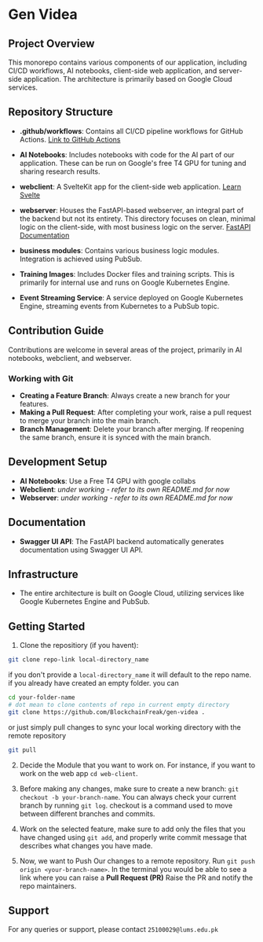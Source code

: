 # Gen Videa

## Project Overview

This monorepo contains various components of our application, including CI/CD workflows, AI notebooks, client-side web application, and server-side application. The architecture is primarily based on Google Cloud services.

## Repository Structure

- **.github/workflows**: Contains all CI/CD pipeline workflows for GitHub Actions. [Link to GitHub Actions](/.github/workflows/)

- **AI Notebooks**: Includes notebooks with code for the AI part of our application. These can be run on Google's free T4 GPU for tuning and sharing research results.

- **webclient**: A SvelteKit app for the client-side web application. [Learn Svelte](https://learn.svelte.dev/)

- **webserver**: Houses the FastAPI-based webserver, an integral part of the backend but not its entirety. This directory focuses on clean, minimal logic on the client-side, with most business logic on the server. [FastAPI Documentation](https://fastapi.tiangolo.com/)

- **business modules**: Contains various business logic modules. Integration is achieved using PubSub.

- **Training Images**: Includes Docker files and training scripts. This is primarily for internal use and runs on Google Kubernetes Engine.

- **Event Streaming Service**: A service deployed on Google Kubernetes Engine, streaming events from Kubernetes to a PubSub topic.

## Contribution Guide

Contributions are welcome in several areas of the project, primarily in AI notebooks, webclient, and webserver.

### Working with Git

- **Creating a Feature Branch**: Always create a new branch for your features.
- **Making a Pull Request**: After completing your work, raise a pull request to merge your branch into the main branch.
- **Branch Management**: Delete your branch after merging. If reopening the same branch, ensure it is synced with the main branch.

## Development Setup

- **AI Notebooks**: Use a Free T4 GPU with google collabs 
- **Webclient**: _under working - refer to its own README.md for now_
- **Webserver**: _under working - refer to its own README.md for now_

## Documentation

- **Swagger UI API**: The FastAPI backend automatically generates documentation using Swagger UI API.

## Infrastructure

- The entire architecture is built on Google Cloud, utilizing services like Google Kubernetes Engine and PubSub.

## Getting Started

1. Clone the repositiory (if you havent):
```bash
git clone repo-link local-directory_name
```

if you don't provide a `local-directory_name` it will default to the repo name. if you already have created an empty folder. you can
```bash
cd your-folder-name
# dot mean to clone contents of repo in current empty directory
git clone https://github.com/BlockchainFreak/gen-videa .
```

or just simply pull changes to sync your local working directory with the remote repository
```bash
git pull
```

2. Decide the Module that you want to work on. For instance, if you want to work on the web app `cd web-client`.

3. Before making any changes, make sure to create a new branch: `git checkout -b your-branch-name`. You can always check your current branch by running `git log`. checkout is a command used to move between different branches and commits.

4. Work on the selected feature, make sure to add only the files that you have changed using `git add`, and properly write commit message that describes what changes you have made.

5. Now, we want to Push Our changes to a remote repository. Run `git push origin <your-branch-name>`. In the terminal you would be able to see a link where you can raise a **Pull Request (PR)** Raise the PR and notify the repo maintainers.

## Support

For any queries or support, please contact `25100029@lums.edu.pk`

